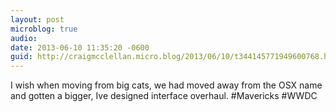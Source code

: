 ```yaml
---
layout: post
microblog: true
audio: 
date: 2013-06-10 11:35:20 -0600
guid: http://craigmcclellan.micro.blog/2013/06/10/t344145771949600768.html
---
```

I wish when moving from big cats, we had moved away from the OSX name and gotten a bigger, Ive designed interface overhaul. #Mavericks #WWDC
